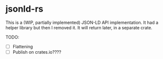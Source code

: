# jsonld-rs

This is a (WIP, partially implemented) JSON-LD API implementation. It had a helper library but then I removed it. It will return later, in a separate crate.

TODO:
- [ ] Flattening
- [ ] Publish on crates.io????